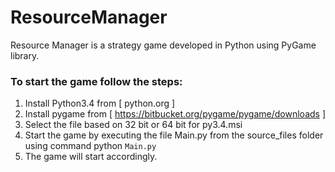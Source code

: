 # ResourceManager
Resource Manager is a strategy game developed in Python using PyGame library.

### To start the game follow the steps:
1. Install Python3.4 from [ python.org ]
2. Install pygame from [ https://bitbucket.org/pygame/pygame/downloads ]
3. Select the file based on 32 bit or 64 bit for py3.4.msi
4. Start the game by executing the file Main.py from the source_files folder using command python `Main.py`
5. The game will start accordingly.
